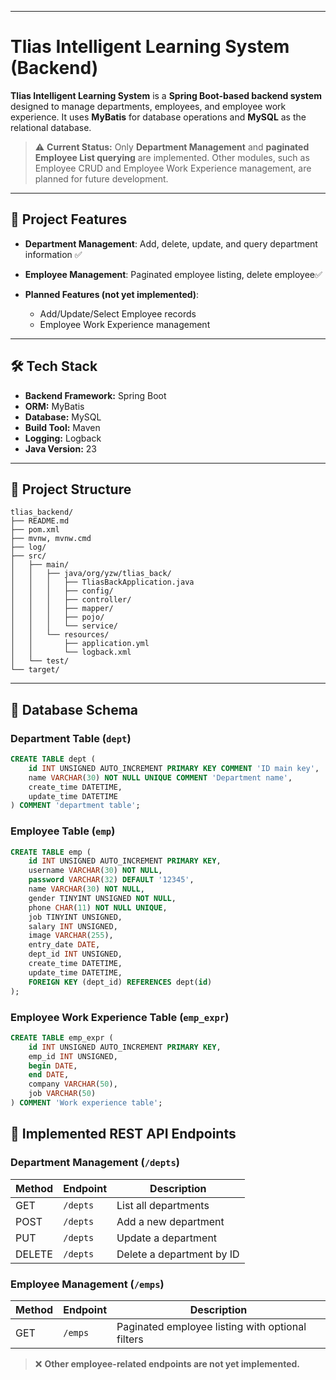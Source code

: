 
---

# Tlias Intelligent Learning System (Backend)

**Tlias Intelligent Learning System** is a **Spring Boot-based backend system** designed to manage departments, employees, and employee work experience. It uses **MyBatis** for database operations and **MySQL** as the relational database.

> ⚠️ **Current Status:** Only **Department Management** and **paginated Employee List querying** are implemented. Other modules, such as Employee CRUD and Employee Work Experience management, are planned for future development.

---

## 🚀 Project Features

* **Department Management**: Add, delete, update, and query department information ✅
* **Employee Management**: Paginated employee listing, delete employee✅
* **Planned Features (not yet implemented)**:

  * Add/Update/Select Employee records
  * Employee Work Experience management

---

## 🛠️ Tech Stack

* **Backend Framework:** Spring Boot
* **ORM:** MyBatis
* **Database:** MySQL
* **Build Tool:** Maven
* **Logging:** Logback
* **Java Version:** 23

---

## 📂 Project Structure

```
tlias_backend/
├── README.md
├── pom.xml
├── mvnw, mvnw.cmd
├── log/                    
├── src/
│   ├── main/
│   │   ├── java/org/yzw/tlias_back/
│   │   │   ├── TliasBackApplication.java
│   │   │   ├── config/         
│   │   │   ├── controller/     
│   │   │   ├── mapper/         
│   │   │   ├── pojo/           
│   │   │   └── service/        
│   │   └── resources/
│   │       ├── application.yml
│   │       └── logback.xml
│   └── test/                   
└── target/                     
```

---

## 💾 Database Schema

### Department Table (`dept`)

```sql
CREATE TABLE dept (
    id INT UNSIGNED AUTO_INCREMENT PRIMARY KEY COMMENT 'ID main key',
    name VARCHAR(30) NOT NULL UNIQUE COMMENT 'Department name',
    create_time DATETIME,
    update_time DATETIME
) COMMENT 'department table';
```

### Employee Table (`emp`)

```sql
CREATE TABLE emp (
    id INT UNSIGNED AUTO_INCREMENT PRIMARY KEY,
    username VARCHAR(30) NOT NULL,
    password VARCHAR(32) DEFAULT '12345',
    name VARCHAR(30) NOT NULL,
    gender TINYINT UNSIGNED NOT NULL,
    phone CHAR(11) NOT NULL UNIQUE,
    job TINYINT UNSIGNED,
    salary INT UNSIGNED,
    image VARCHAR(255),
    entry_date DATE,
    dept_id INT UNSIGNED,
    create_time DATETIME,
    update_time DATETIME,
    FOREIGN KEY (dept_id) REFERENCES dept(id)
);
```

### Employee Work Experience Table (`emp_expr`)

```sql
CREATE TABLE emp_expr (
    id INT UNSIGNED AUTO_INCREMENT PRIMARY KEY,
    emp_id INT UNSIGNED,
    begin DATE,
    end DATE,
    company VARCHAR(50),
    job VARCHAR(50)
) COMMENT 'Work experience table';
```



## 📄 Implemented REST API Endpoints

### Department Management (`/depts`)

| Method | Endpoint | Description               |
| ------ | -------- | ------------------------- |
| GET    | `/depts` | List all departments      |
| POST   | `/depts` | Add a new department      |
| PUT    | `/depts` | Update a department       |
| DELETE | `/depts` | Delete a department by ID |

### Employee Management (`/emps`)

| Method | Endpoint | Description                                      |
| ------ | -------- | ------------------------------------------------ |
| GET    | `/emps`  | Paginated employee listing with optional filters |

> ❌ **Other employee-related endpoints are not yet implemented.**


